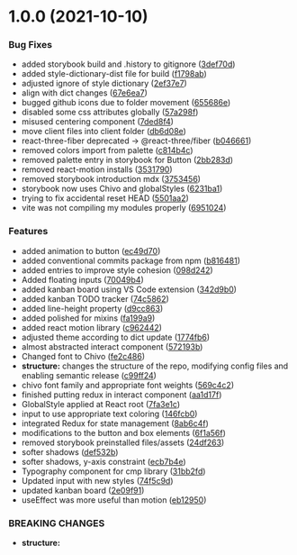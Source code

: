 # 1.0.0 (2021-10-10)


### Bug Fixes

* added storybook build and .history to gitignore ([3def70d](https://github.com/blackboardd/book-builder/commit/3def70d0d2b68e4dfebead4f15d532f32ec425a8))
* added style-dictionary-dist file for build ([f1798ab](https://github.com/blackboardd/book-builder/commit/f1798ab7b524e4b79aad87344acb5cf112f61dfd))
* adjusted ignore of style dictionary ([2ef37e7](https://github.com/blackboardd/book-builder/commit/2ef37e7273b97e9cf7aa315d69ac7cca1cbc6aca))
* align with dict changes ([67e6ea7](https://github.com/blackboardd/book-builder/commit/67e6ea74a19c089b1bfaf273df48e172f3479b70))
* bugged github icons due to folder movement ([655686e](https://github.com/blackboardd/book-builder/commit/655686e514fc4e4ac2ab3a6bcc6c5e5f967c9cdd))
* disabled some css attributes globally ([57a298f](https://github.com/blackboardd/book-builder/commit/57a298f7638dd268230277f29e50d7a0179cc0d0))
* misused centering component ([7ded8f4](https://github.com/blackboardd/book-builder/commit/7ded8f4f52f08560a521e5cedfcbb51a849b2260))
* move client files into client folder ([db6d08e](https://github.com/blackboardd/book-builder/commit/db6d08e7b193db02ed606f6022c0e398f980fcf4))
* react-three-fiber deprecated -> @react-three/fiber ([b046661](https://github.com/blackboardd/book-builder/commit/b04666198b5b676e786f0b7a0b2e713171810ae0))
* removed colors import from palette ([c814b4c](https://github.com/blackboardd/book-builder/commit/c814b4c3cf4c552fb16e7f127bc69d29afcfe072))
* removed palette entry in storybook for Button ([2bb283d](https://github.com/blackboardd/book-builder/commit/2bb283dccf71806e34ccd379c040963167cb393b))
* removed react-motion installs ([3531790](https://github.com/blackboardd/book-builder/commit/3531790235d439e1577bca592baa26cee304b572))
* removed storybook introduction mdx ([3753456](https://github.com/blackboardd/book-builder/commit/3753456ada0e9d48c1977d52337b5b6abef22b24))
* storybook now uses Chivo and globalStyles ([6231ba1](https://github.com/blackboardd/book-builder/commit/6231ba1467862ab383e54a24b6a474cde8717af1))
* trying to fix accidental reset HEAD ([5501aa2](https://github.com/blackboardd/book-builder/commit/5501aa219cc53efd67ee58b523a7c2291bbfc24c))
* vite was not compiling my modules properly ([6951024](https://github.com/blackboardd/book-builder/commit/6951024daf9b9f21963f65b4d9617e6397d13bec))


### Features

* added animation to button ([ec49d70](https://github.com/blackboardd/book-builder/commit/ec49d70266fa5ae732ca8a97053567ced6d85220))
* added conventional commits package from npm ([b816481](https://github.com/blackboardd/book-builder/commit/b816481bab9cc0ea7af11dfdb6806d06dddf0c0c))
* added entries to improve style cohesion ([098d242](https://github.com/blackboardd/book-builder/commit/098d2423c6c71b5c680e8330bc9515ab06fc18e5))
* Added floating inputs ([70049b4](https://github.com/blackboardd/book-builder/commit/70049b431004a0d732ce9d4da9029cddd17e4a96))
* added kanban board using VS Code extension ([342d9b0](https://github.com/blackboardd/book-builder/commit/342d9b0df365e0966c9b3dfbdca118e0ff950da8))
* added kanban TODO tracker ([74c5862](https://github.com/blackboardd/book-builder/commit/74c5862c6b4e546e78db2a41a95764af51fe2ed1))
* added line-height property ([d9cc863](https://github.com/blackboardd/book-builder/commit/d9cc8633daff2fea98f4fb1d7722c9a0bf5de1be))
* added polished for mixins ([fa199a9](https://github.com/blackboardd/book-builder/commit/fa199a98a41a49360216165f968e660d4ae55f46))
* added react motion library ([c962442](https://github.com/blackboardd/book-builder/commit/c962442e05703cfc4068663eb309b15201e9e5cc))
* adjusted theme according to dict update ([1774fb6](https://github.com/blackboardd/book-builder/commit/1774fb66052950684f22bc5dedbb4f5afdf632c0))
* almost abstracted interact component ([572193b](https://github.com/blackboardd/book-builder/commit/572193bbd0cf83b403b419cfee0081b42e22598b))
* Changed font to Chivo ([fe2c486](https://github.com/blackboardd/book-builder/commit/fe2c48671c98ebc2c30566eee0fa2fb63fbd2f39))
* **structure:** changes the structure of the repo, modifying config files and enabling semantic release ([c99ff24](https://github.com/blackboardd/book-builder/commit/c99ff24b2952e021e3d1cd042721b5d4be0244dd))
* chivo font family and appropriate font weights ([569c4c2](https://github.com/blackboardd/book-builder/commit/569c4c21fd18df2d682468788079946c5d3894f2))
* finished putting redux in interact component ([aa1d17f](https://github.com/blackboardd/book-builder/commit/aa1d17f180f01dc8f6d7a1ebaf4eb4ad2aca0e60))
* GlobalStyle applied at React root ([7fa3e1c](https://github.com/blackboardd/book-builder/commit/7fa3e1c52921e96ba6f85de51e14c9fb0eb11786))
* input to use appropriate text coloring ([146fcb0](https://github.com/blackboardd/book-builder/commit/146fcb094c7cb87d3d089f0ec85bccc1caf27bad))
* integrated Redux for state management ([8ab6c4f](https://github.com/blackboardd/book-builder/commit/8ab6c4f54fe0dfffa3d0fa24762447c4786e4a7a))
* modifications to the button and box elements ([6f1a56f](https://github.com/blackboardd/book-builder/commit/6f1a56f1020deb5af3c259ec5908a592cf3a9b4c))
* removed storybook preinstalled files/assets ([24df263](https://github.com/blackboardd/book-builder/commit/24df263eb610c64dbcd6d7ce22de5cb665a62736))
* softer shadows ([def532b](https://github.com/blackboardd/book-builder/commit/def532b0dd0fc63bb1a7795213c14b990ba847da))
* softer shadows, y-axis constraint ([ecb7b4e](https://github.com/blackboardd/book-builder/commit/ecb7b4ed8452d8d5a88d584a2f1ecd3b240d4a74))
* Typography component for cmp library ([31bb2fd](https://github.com/blackboardd/book-builder/commit/31bb2fd1079d2015758358bb615033cdd9aa8ac0))
* Updated input with new styles ([74f5c9d](https://github.com/blackboardd/book-builder/commit/74f5c9d680e9b273a433c36c781e224c34241c5f))
* updated kanban board ([2e09f91](https://github.com/blackboardd/book-builder/commit/2e09f9108a5bd2bae059f664fa6ae7ba548abc51))
* useEffect was more useful than motion ([eb12950](https://github.com/blackboardd/book-builder/commit/eb129507bdcc3c2540f55053caf684cd5131932d))


### BREAKING CHANGES

* **structure:**
